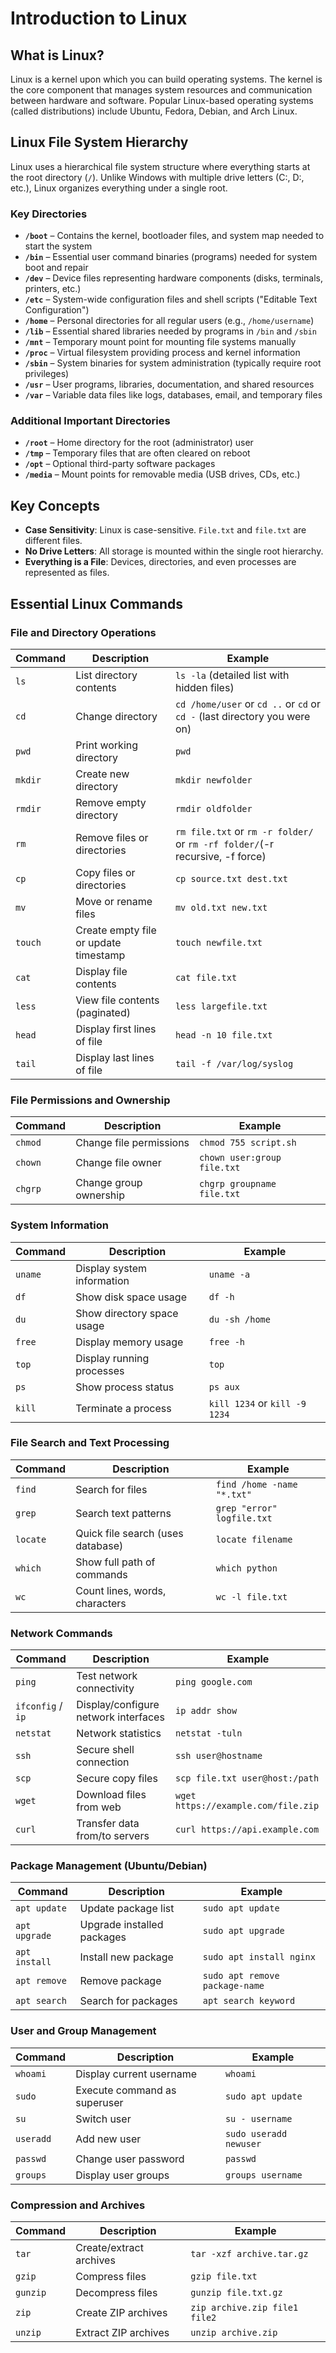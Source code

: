 # Introduction to Linux

## What is Linux?

Linux is a kernel upon which you can build operating systems. The kernel is the core component that manages system resources and communication between hardware and software. Popular Linux-based operating systems (called distributions) include Ubuntu, Fedora, Debian, and Arch Linux.

## Linux File System Hierarchy

Linux uses a hierarchical file system structure where everything starts at the root directory (`/`). Unlike Windows with multiple drive letters (C:, D:, etc.), Linux organizes everything under a single root.

### Key Directories

- **`/boot`** – Contains the kernel, bootloader files, and system map needed to start the system
- **`/bin`** – Essential user command binaries (programs) needed for system boot and repair
- **`/dev`** – Device files representing hardware components (disks, terminals, printers, etc.)
- **`/etc`** – System-wide configuration files and shell scripts ("Editable Text Configuration")
- **`/home`** – Personal directories for all regular users (e.g., `/home/username`)
- **`/lib`** – Essential shared libraries needed by programs in `/bin` and `/sbin`
- **`/mnt`** – Temporary mount point for mounting file systems manually
- **`/proc`** – Virtual filesystem providing process and kernel information
- **`/sbin`** – System binaries for system administration (typically require root privileges)
- **`/usr`** – User programs, libraries, documentation, and shared resources
- **`/var`** – Variable data files like logs, databases, email, and temporary files

### Additional Important Directories

- **`/root`** – Home directory for the root (administrator) user
- **`/tmp`** – Temporary files that are often cleared on reboot
- **`/opt`** – Optional third-party software packages
- **`/media`** – Mount points for removable media (USB drives, CDs, etc.)

## Key Concepts

- **Case Sensitivity**: Linux is case-sensitive. `File.txt` and `file.txt` are different files.
- **No Drive Letters**: All storage is mounted within the single root hierarchy.
- **Everything is a File**: Devices, directories, and even processes are represented as files.

## Essential Linux Commands

### File and Directory Operations

| Command | Description | Example |
|---------|-------------|---------|
| `ls` | List directory contents | `ls -la` (detailed list with hidden files) |
| `cd` | Change directory | `cd /home/user` or `cd ..` or `cd` or `cd -` (last directory you were on) |
| `pwd` | Print working directory | `pwd` |
| `mkdir` | Create new directory | `mkdir newfolder` |
| `rmdir` | Remove empty directory | `rmdir oldfolder` |
| `rm` | Remove files or directories | `rm file.txt` or `rm -r folder/` or `rm -rf folder/`(-r recursive, -f force) |
| `cp` | Copy files or directories | `cp source.txt dest.txt` |
| `mv` | Move or rename files | `mv old.txt new.txt` |
| `touch` | Create empty file or update timestamp | `touch newfile.txt` |
| `cat` | Display file contents | `cat file.txt` |
| `less` | View file contents (paginated) | `less largefile.txt` |
| `head` | Display first lines of file | `head -n 10 file.txt` |
| `tail` | Display last lines of file | `tail -f /var/log/syslog` |

### File Permissions and Ownership

| Command | Description | Example |
|---------|-------------|---------|
| `chmod` | Change file permissions | `chmod 755 script.sh` |
| `chown` | Change file owner | `chown user:group file.txt` |
| `chgrp` | Change group ownership | `chgrp groupname file.txt` |

### System Information

| Command | Description | Example |
|---------|-------------|---------|
| `uname` | Display system information | `uname -a` |
| `df` | Show disk space usage | `df -h` |
| `du` | Show directory space usage | `du -sh /home` |
| `free` | Display memory usage | `free -h` |
| `top` | Display running processes | `top` |
| `ps` | Show process status | `ps aux` |
| `kill` | Terminate a process | `kill 1234` or `kill -9 1234` |

### File Search and Text Processing

| Command | Description | Example |
|---------|-------------|---------|
| `find` | Search for files | `find /home -name "*.txt"` |
| `grep` | Search text patterns | `grep "error" logfile.txt` |
| `locate` | Quick file search (uses database) | `locate filename` |
| `which` | Show full path of commands | `which python` |
| `wc` | Count lines, words, characters | `wc -l file.txt` |

### Network Commands

| Command | Description | Example |
|---------|-------------|---------|
| `ping` | Test network connectivity | `ping google.com` |
| `ifconfig` / `ip` | Display/configure network interfaces | `ip addr show` |
| `netstat` | Network statistics | `netstat -tuln` |
| `ssh` | Secure shell connection | `ssh user@hostname` |
| `scp` | Secure copy files | `scp file.txt user@host:/path` |
| `wget` | Download files from web | `wget https://example.com/file.zip` |
| `curl` | Transfer data from/to servers | `curl https://api.example.com` |

### Package Management (Ubuntu/Debian)

| Command | Description | Example |
|---------|-------------|---------|
| `apt update` | Update package list | `sudo apt update` |
| `apt upgrade` | Upgrade installed packages | `sudo apt upgrade` |
| `apt install` | Install new package | `sudo apt install nginx` |
| `apt remove` | Remove package | `sudo apt remove package-name` |
| `apt search` | Search for packages | `apt search keyword` |

### User and Group Management

| Command | Description | Example |
|---------|-------------|---------|
| `whoami` | Display current username | `whoami` |
| `sudo` | Execute command as superuser | `sudo apt update` |
| `su` | Switch user | `su - username` |
| `useradd` | Add new user | `sudo useradd newuser` |
| `passwd` | Change user password | `passwd` |
| `groups` | Display user groups | `groups username` |

### Compression and Archives

| Command | Description | Example |
|---------|-------------|---------|
| `tar` | Create/extract archives | `tar -xzf archive.tar.gz` |
| `gzip` | Compress files | `gzip file.txt` |
| `gunzip` | Decompress files | `gunzip file.txt.gz` |
| `zip` | Create ZIP archives | `zip archive.zip file1 file2` |
| `unzip` | Extract ZIP archives | `unzip archive.zip` |